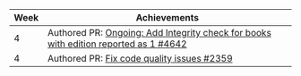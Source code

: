 Week | Achievements
---- | ------------
4 | Authored PR: [Ongoing: Add Integrity check for books with edition reported as 1 #4642](https://github.com/JabRef/jabref/pull/4642)
4 | Authored PR: [Fix code quality issues #2359](https://github.com/commons-app/apps-android-commons/pull/2359)
